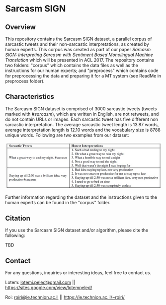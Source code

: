 # Sarcasm SIGN

## Overview

This repository contains the Sarcasm SIGN dataset, a parallel corpus of sarcastic tweets and their non-sarcastic interpretations, as created by human experts. This corpus was created as part of our paper *Sarcasm SIGN: Interpreting Sarcasm with Sentiment Based
Monolingual Machine Translation* which will be presented in ACL 2017. The repository contains two folders: "corpus" which contains the data files as well as the instructions for our human experts; and "preprocess" which contains code for preprocessing the data and preparing it for a MT system (see ReadMe in preprocess folder).

## Characteristics

The Sarcasm SIGN dataset is comprised of 3000 sarcastic tweets (tweets marked with *#sarcasm*), which are written in English, are not retweets, and do not contain URLs or images. Each sarcastic tweet has five different non sarcastic interpretation. The average sarcastic tweet length is 13.87 words, average interpretation length is 12.10 words and the vocabulary size is 8788 unique words. Following are two examples from our dataset:

![Screenshot](datasetExample.jpg)

Further information regarding the dataset and the instructions given to the human experts can be found in the "corpus" folder.

## Citation

If you use the Sarcasm SIGN dataset and/or algorithm, please cite the following:

TBD

## Contact

For any questions, inquiries or interesting ideas, feel free to contact us.

Lotem: lotemi.peled@gmail.com || https://sites.google.com/view/lotempeled/

Roi: roiri@ie.technion.ac.il || https://ie.technion.ac.il/~roiri/



